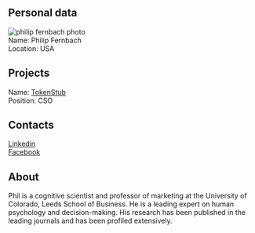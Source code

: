## Personal data
![philip fernbach photo](photo/philip_fernbach.png)  
Name:   Philip Fernbach  
Location: USA
## Projects 
Name: [TokenStub](../projects/tokenstub.md)  
Position: CSO 
## Contacts
[Linkedin](https://www.linkedin.com/in/philip-fernbach-99a336138/)  
[Facebook](https://www.facebook.com/philip.fernbach)  
## About
Phil is a cognitive scientist and professor of marketing at the University of Colorado, Leeds School of Business.  He is a leading expert on human psychology and decision-making. His research has been published in the leading journals and has been profiled extensively.
